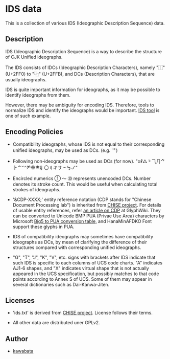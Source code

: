 IDS data
========

This is a collection of various IDS (Ideographic Description Sequence)
data.

## Description

IDS (Ideographic Description Sequence) is a way to describe the
structure of CJK Unified ideographs.

The IDS consists of IDCs (Ideographic Description Characters), namely
"⿰" (U+2FF0) to "⿻" (U+2FFB), and DCs (Description Characters), that
are usually ideographs.

IDS is quite important information for ideographs, as it may be
possible to identify ideographs from them.

However, there may be ambiguity for encoding IDS. Therefore, tools to
normalize IDS and identify the ideographs would be important.
[IDS tool](http://github.com/kawabata/ids) is one of such example.

## Encoding Policies

* Compatibility ideographs, whose IDS is not equal to their
  corresponding unified ideographs, may be used as DCs. (e.g. ⻀)

* Following non-ideographs may be used as DCs (for now).
  "αℓ△⺀⺄⺆⺈⺊⺌⺍⺶⺸⺻⺼〇〢キサ㇀㇉㇢"

* Encircled numerics ① ～ ⑳ represents unencoded DCs. Number denotes
  its stroke count. This would be useful when calculating total
  strokes of ideographs.

* '&CDP-XXXX;' entity reference notation (CDP stands for "Chinese
  Document Processing lab") is inherited from [CHISE
  project](http://www.chise.org). For details of usable entity
  references, refer [an article on
  CDP](http://glyphwiki.org/wiki/Group:CDP%E5%A4%96%E5%AD%97) at
  GlyphWiki. They can be converted to Unicode BMP PUA (Privae Use
  Area) characters by Microsoft [Big5 to PUA conversion
  table](http://kanji-database.sourceforge.net/charcode/big5.html),
  and HanaMinAFDKO Font support these glyphs in PUA.

* IDS of compatibility ideographs may sometimes have compatibility
  ideographs as DCs, by mean of clarifying the difference of their
  structures compared with corresponding unified ideographs.

* "G", "T", "J", "K", "V", etc. signs with brackets after IDS indicate
  that such IDS is specific to each columns of UCS code charts. "A"
  indicates AJ1-6 shapes, and "X" indicates virtual shape that is not
  actually appeared in the UCS specification, but possibly matches to
  that code points according to Annex S of UCS. Some of them may
  appear in several dictionaries such as Dai-Kanwa-Jiten.

## Licenses

* 'ids.txt' is derived from [CHISE project](http://www.chise.org/).
  License follows their terms.

* All other data are distributed uner GPLv2.

## Author

* [kawabata](https://github.com/kawabata)
